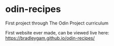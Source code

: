 # odin-recipes
First project through The Odin Project curriculum

First website ever made, can be viewed live here: https://bradleygam.github.io/odin-recipes/
